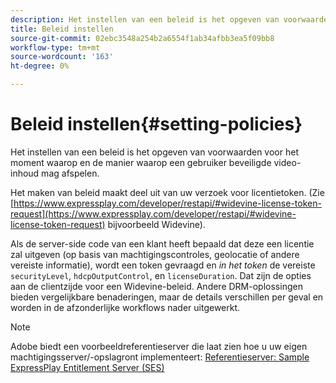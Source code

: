```yaml
---
description: Het instellen van een beleid is het opgeven van voorwaarden voor het moment waarop en de manier waarop een gebruiker beveiligde video-inhoud mag afspelen.
title: Beleid instellen
source-git-commit: 02ebc3548a254b2a6554f1ab34afbb3ea5f09bb8
workflow-type: tm+mt
source-wordcount: '163'
ht-degree: 0%

---
```


# Beleid instellen{#setting-policies}

Het instellen van een beleid is het opgeven van voorwaarden voor het moment waarop en de manier waarop een gebruiker beveiligde video-inhoud mag afspelen.

Het maken van beleid maakt deel uit van uw verzoek voor licentietoken. (Zie [https://www.expressplay.com/developer/restapi/#widevine-license-token-request](https://www.expressplay.com/developer/restapi/#widevine-license-token-request) bijvoorbeeld Widevine).

Als de server-side code van een klant heeft bepaald dat deze een licentie zal uitgeven (op basis van machtigingscontroles, geolocatie of andere vereiste informatie), wordt een token gevraagd en *in het token* de vereiste `securityLevel`, `hdcpOutputControl`, en `licenseDuration`. Dat zijn de opties aan de clientzijde voor een Widevine-beleid. Andere DRM-oplossingen bieden vergelijkbare benaderingen, maar de details verschillen per geval en worden in de afzonderlijke workflows nader uitgewerkt.

>[!NOTE]
>
>Adobe biedt een voorbeeldreferentieserver die laat zien hoe u uw eigen machtigingsserver/-opslagront implementeert: [Referentieserver: Sample ExpressPlay Entitlement Server (SES)](../../multi-drm-workflows/feature-topics/sees-reference-server.md)
